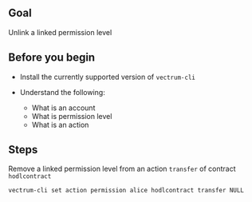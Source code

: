 ## Goal

Unlink a linked permission level

## Before you begin

* Install the currently supported version of `vectrum-cli`

* Understand the following:
  * What is an account
  * What is permission level
  * What is an action

## Steps

Remove a linked permission level from an action `transfer` of contract `hodlcontract`

```sh
vectrum-cli set action permission alice hodlcontract transfer NULL
```